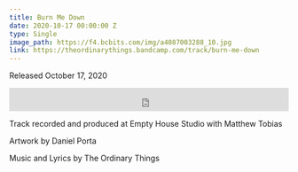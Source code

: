 ```yaml
---
title: Burn Me Down
date: 2020-10-17 00:00:00 Z
type: Single
image_path: https://f4.bcbits.com/img/a4087003288_10.jpg
link: https://theordinarythings.bandcamp.com/track/burn-me-down
---
```


Released October 17, 2020

<iframe style="border: 0; width: 100%; height: 42px;" src="https://bandcamp.com/EmbeddedPlayer/track=771593907/size=small/bgcol=333333/linkcol=e99708/artwork=none/transparent=true/" seamless><a href="https://theordinarythings.bandcamp.com/track/burn-me-down">Burn Me Down by The Ordinary Things</a></iframe>

Track recorded and produced at Empty House Studio with Matthew Tobias

Artwork by Daniel Porta

Music and Lyrics by The Ordinary Things
